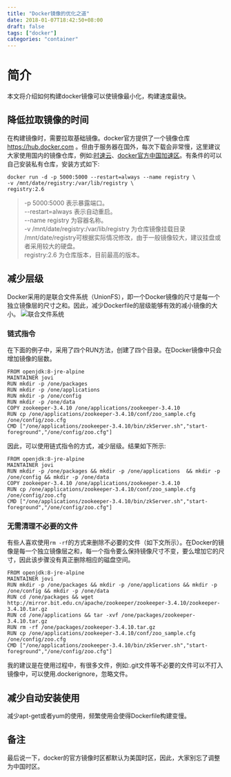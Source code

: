```yaml
---
title: "Docker镜像的优化之道"
date: 2018-01-07T18:42:50+08:00
draft: false
tags: ["docker"]
categories: "container"
---
```

# 简介
本文将介绍如何构建docker镜像可以使镜像最小化，构建速度最快。

## 降低拉取镜像的时间
在构建镜像时，需要拉取基础镜像。docker官方提供了一个镜像仓库 https://hub.docker.com 。但由于服务器在国外，每次下载会非常慢，这里建议大家使用国内的镜像仓库，例如:[时速云](https://hub.tenxcloud.com/)、[docker官方中国加速区](https://registry.docker-cn.com)。有条件的可以自己安装私有仓库，安装方式如下:
```
docker run -d -p 5000:5000 --restart=always --name registry \
-v /mnt/date/registry:/var/lib/registry \
registry:2.6
```
> -p 5000:5000 表示暴露端口。  
> --restart=always 表示自动重启。  
> --name registry 为容器名称。  
> -v /mnt/date/registry:/var/lib/registry 为仓库镜像挂载目录 /mnt/date/registry可根据实际情况修改，由于一般镜像较大，建议挂盘或者采用较大的硬盘。  
> registry:2.6 为仓库版本，目前最高的版本。  

## 减少层级
Docker采用的是联合文件系统（UnionFS），即一个Docker镜像的尺寸是每一个独立镜像层的尺寸之和。因此，减少Dockerfile的层级能够有效的减小镜像的大小。
![联合文件系统](../images/docker/docker-unionfs.jpg)

### 链式指令
在下面的例子中，采用了四个RUN方法，创建了四个目录。在Docker镜像中只会增加镜像的层数。
```
FROM openjdk:8-jre-alpine
MAINTAINER jovi
RUN mkdir -p /one/packages 
RUN mkdir -p /one/applications 
RUN mkdir -p /one/config
RUN mkdir -p /one/data
COPY zookeeper-3.4.10 /one/applications/zookeeper-3.4.10
RUN cp /one/applications/zookeeper-3.4.10/conf/zoo_sample.cfg /one/config/zoo.cfg
CMD ["/one/applications/zookeeper-3.4.10/bin/zkServer.sh","start-foreground","/one/config/zoo.cfg"]
```
因此，可以使用链式指令的方式，减少层级。结果如下所示:
```
FROM openjdk:8-jre-alpine
MAINTAINER jovi
RUN mkdir -p /one/packages && mkdir -p /one/applications  && mkdir -p /one/config && mkdir -p /one/data 
COPY zookeeper-3.4.10 /one/applications/zookeeper-3.4.10
RUN cp /one/applications/zookeeper-3.4.10/conf/zoo_sample.cfg /one/config/zoo.cfg
CMD ["/one/applications/zookeeper-3.4.10/bin/zkServer.sh","start-foreground","/one/config/zoo.cfg"]
```

### 无需清理不必要的文件
有些人喜欢使用`rm -rf`的方式来删除不必要的文件（如下文所示）。在Docker的镜像是每一个独立镜像层之和，每一个指令要么保持镜像尺寸不变，要么增加它的尺寸，因此该步骤没有真正删除相应的磁盘空间。
```
FROM openjdk:8-jre-alpine
MAINTAINER jovi
RUN mkdir -p /one/packages && mkdir -p /one/applications && mkdir -p /one/config && mkdir -p /one/data
RUN cd /one/packages && wget http://mirror.bit.edu.cn/apache/zookeeper/zookeeper-3.4.10/zookeeper-3.4.10.tar.gz
RUN cd /one/applications && tar -xvf /one/packages/zookeeper-3.4.10.tar.gz
RUN rm -rf /one/packages/zookeeper-3.4.10.tar.gz
RUN cp /one/applications/zookeeper-3.4.10/conf/zoo_sample.cfg /one/config/zoo.cfg
CMD ["/one/applications/zookeeper-3.4.10/bin/zkServer.sh","start-foreground","/one/config/zoo.cfg"]
```
我的建议是在使用过程中，有很多文件，例如:.git文件等不必要的文件可以不打入镜像中，可以使用.dockerignore，忽略文件。

## 减少自动安装使用
减少apt-get或者yum的使用，频繁使用会使得Dockerfile构建变慢。

## 备注
最后说一下，docker的官方镜像时区都默认为美国时区，因此，大家别忘了调整为中国时区。




